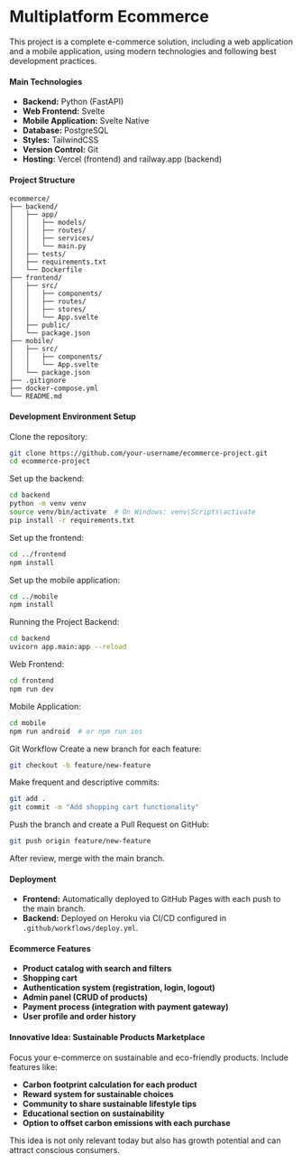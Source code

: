 # Multiplatform Ecommerce
This project is a complete e-commerce solution, including a web application and a mobile application, using modern technologies and following best development practices.

#### Main Technologies

- **Backend:** Python (FastAPI)
- **Web Frontend:** Svelte
- **Mobile Application:** Svelte Native
- **Database:** PostgreSQL
- **Styles:** TailwindCSS
- **Version Control:** Git
- **Hosting:** Vercel (frontend) and railway.app (backend)

#### Project Structure

```
ecommerce/
├── backend/
│   ├── app/
│   │   ├── models/
│   │   ├── routes/
│   │   ├── services/
│   │   └── main.py
│   ├── tests/
│   ├── requirements.txt
│   └── Dockerfile
├── frontend/
│   ├── src/
│   │   ├── components/
│   │   ├── routes/
│   │   ├── stores/
│   │   └── App.svelte
│   ├── public/
│   └── package.json
├── mobile/
│   ├── src/
│   │   ├── components/
│   │   └── App.svelte
│   └── package.json
├── .gitignore
├── docker-compose.yml
└── README.md
```

#### Development Environment Setup

Clone the repository:

```bash
git clone https://github.com/your-username/ecommerce-project.git
cd ecommerce-project
```

Set up the backend:
```bash
cd backend
python -m venv venv
source venv/bin/activate  # On Windows: venv\Scripts\activate
pip install -r requirements.txt
```

Set up the frontend:
```bash
cd ../frontend
npm install
```

Set up the mobile application:
```bash
cd ../mobile
npm install
```

Running the Project
Backend:
```bash
cd backend
uvicorn app.main:app --reload
```

Web Frontend:
```bash
cd frontend
npm run dev
```

Mobile Application:
```bash
cd mobile
npm run android  # or npm run ios
```

Git Workflow
Create a new branch for each feature:
```bash
git checkout -b feature/new-feature
```

Make frequent and descriptive commits:
```bash
git add .
git commit -m "Add shopping cart functionality"
```

Push the branch and create a Pull Request on GitHub:
```bash
git push origin feature/new-feature
```

After review, merge with the main branch.

#### Deployment
- **Frontend:** Automatically deployed to GitHub Pages with each push to the main branch.
- **Backend:** Deployed on Heroku via CI/CD configured in `.github/workflows/deploy.yml`.

#### Ecommerce Features
- **Product catalog with search and filters**
- **Shopping cart**
- **Authentication system (registration, login, logout)**
- **Admin panel (CRUD of products)**
- **Payment process (integration with payment gateway)**
- **User profile and order history**

#### Innovative Idea: Sustainable Products Marketplace
Focus your e-commerce on sustainable and eco-friendly products. Include features like:

- **Carbon footprint calculation for each product**
- **Reward system for sustainable choices**
- **Community to share sustainable lifestyle tips**
- **Educational section on sustainability**
- **Option to offset carbon emissions with each purchase**

This idea is not only relevant today but also has growth potential and can attract conscious consumers.
